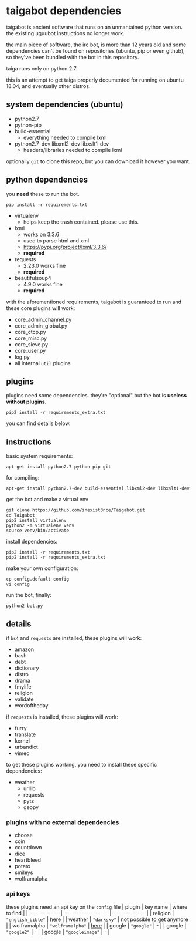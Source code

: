 # taigabot dependencies
taigabot is ancient software that runs on an unmantained python version. the existing uguubot instructions no longer work.

the main piece of software, the irc bot, is more than 12 years old and some dependencies can't be found on repositories (ubuntu, pip or even github), so they've been bundled with the bot in this repository.

taiga runs only on python 2.7.

this is an attempt to get taiga properly documented for running on ubuntu 18.04, and eventually other distros.

## system dependencies (ubuntu)
- python2.7
- python-pip
- build-essential
  - everything needed to compile lxml
- python2.7-dev libxml2-dev libxslt1-dev
  - headers/libraries needed to compile lxml

optionally `git` to clone this repo, but you can download it however you want.

## python dependencies
you __need__ these to run the bot.

    pip install -r requirements.txt

- virtualenv
  - helps keep the trash contained. please use this.
- lxml
  - works on 3.3.6
  - used to parse html and xml
  - https://pypi.org/project/lxml/3.3.6/
  - __required__
- requests
  - 2.23.0 works fine
  - __required__
- beautifulsoup4
  - 4.9.0 works fine
  - __required__

with the aforementioned requirements, taigabot is guaranteed to run and these core plugins will work:
- core_admin_channel.py
- core_admin_global.py
- core_ctcp.py
- core_misc.py
- core_sieve.py
- core_user.py
- log.py
- all internal `util` plugins

## plugins
plugins need some dependencies. they're "optional" but the bot is __useless without plugins__.

    pip2 install -r requirements_extra.txt

you can find details below.

## instructions
basic system requirements:

    apt-get install python2.7 python-pip git

for compiling:

    apt-get install python2.7-dev build-essential libxml2-dev libxslt1-dev

get the bot and make a virtual env

    git clone https://github.com/inexist3nce/Taigabot.git
    cd Taigabot
    pip2 install virtualenv
    python2 -m virtualenv venv
    source venv/bin/activate

install dependencies:

    pip2 install -r requirements.txt
    pip2 install -r requirements_extra.txt

make your own configuration:

    cp config.default config
    vi config

run the bot, finally:

    python2 bot.py


## details
if `bs4` and `requests` are installed, these plugins will work:
- amazon
- bash
- debt
- dictionary
- distro
- drama
- fmylife
- religion
- validate
- wordoftheday

if `requests` is installed, these plugins will work:
- furry
- translate
- kernel
- urbandict
- vimeo

to get these plugins working, you need to install these specific dependencies:
- weather
  - urllib
  - requests
  - pytz
  - geopy

### plugins with no external dependencies
- choose
- coin
- countdown
- dice
- heartbleed
- potato
- smileys
- wolframalpha

### api keys
these plugins need an api key on the `config` file
| plugin       | key name           | where to find |
|--------------|--------------------|---------------|
| religion     | `"english_bible"`  | [here](https://api.esv.org/docs/) |
| weather      | `"darksky"`        | not possible to get anymore |
| wolframalpha | `"wolframalpha"`   | [here](https://products.wolframalpha.com/api/) |
| google       | `"google"`         | - |
| google       | `"google2"`        | - |
| google       | `"googleimage"`    | - |
